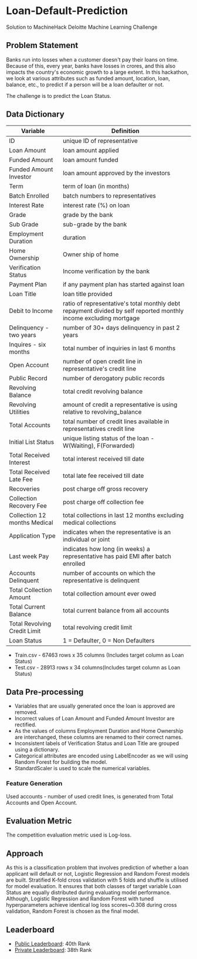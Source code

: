 # Loan-Default-Prediction
Solution to MachineHack Deloitte Machine Learning Challenge


## Problem Statement
Banks run into losses when a customer doesn't pay their loans on time. Because of this, every year, banks have losses in crores, and this also impacts the country's economic growth to a large extent. In this hackathon, we look at various attributes such as funded amount, location, loan, balance, etc., to predict if a person will be a loan defaulter or not. 

The challenge is to predict the Loan Status.


## Data Dictionary
Variable | Definition
--- | ---
ID | unique ID of representative
Loan Amount | loan amount applied
Funded Amount | loan amount funded
Funded Amount Investor | loan amount approved by the investors
Term | term of loan (in months)
Batch Enrolled | batch numbers to representatives
Interest Rate | interest rate (%) on loan
Grade | grade by the bank
Sub Grade | sub-grade by the bank
Employment Duration | duration
Home Ownership | Owner ship of home
Verification Status | Income verification by the bank
Payment Plan | if any payment plan has started against loan
Loan Title | loan title provided
Debit to Income | ratio of representative's total monthly debt repayment divided by self reported monthly income excluding mortgage
Delinquency - two years | number of 30+ days delinquency in past 2 years
Inquires - six months | total number of inquiries in last 6 months
Open Account | number of open credit line in representative's credit line
Public Record | number of derogatory public records
Revolving Balance | total credit revolving balance
Revolving Utilities | amount of credit a representative is using relative to revolving_balance
Total Accounts | total number of credit lines available in representatives credit line
Initial List Status | unique listing status of the loan - W(Waiting), F(Forwarded)
Total Received Interest | total interest received till date
Total Received Late Fee | total late fee received till date
Recoveries | post charge off gross recovery
Collection Recovery Fee | post charge off collection fee
Collection 12 months Medical | total collections in last 12 months excluding medical collections
Application Type | indicates when the representative is an individual or joint
Last week Pay | indicates how long (in weeks) a representative has paid EMI after batch enrolled
Accounts Delinquent | number of accounts on which the representative is delinquent
Total Collection Amount | total collection amount ever owed
Total Current Balance | total current balance from all accounts
Total Revolving Credit Limit | total revolving credit limit
Loan Status | 1 = Defaulter, 0 = Non Defaulters

- Train.csv - 67463 rows x 35 columns (Includes target column as Loan Status)
- Test.csv - 28913 rows x 34 columns(Includes target column as Loan Status)


## Data Pre-processing
- Variables that are usually generated once the loan is approved are removed. 
- Incorrect values of Loan Amount and Funded Amount Investor are rectified.
- As the values of columns Employment Duration and Home Ownership are interchanged, these columns are renamed to their correct names. 
- Inconsistent labels of Verification Status and Loan Title are grouped using a dictionary. 
- Categorical attributes are encoded using LabelEncoder as we will using Random Forest for building the model. 
- StandardScaler is used to scale the numerical variables.

### Feature Generation
Used accounts - number of used credit lines, is generated from Total Accounts and Open Account.


## Evaluation Metric
The competition evaluation metric used is Log-loss. 

## Approach
As this is a classification problem that involves prediction of whether a loan applicant will default or not, Logistic Regression and Random Forest models are built. 
Stratified K-fold cross validation with 5 folds and shuffle is utilised for model evaluation. It ensures that both classes of target variable Loan Status are equally distributed during evaluating model performance. Although, Logistic Regression and Random Forest with tuned hyperparameters achieve identical log loss scores~0.308 during cross validation, Random Forest is chosen as the final model. 


## Leaderboard
- [Public Leaderboard](https://machinehack.com/hackathons/deloitte_presents_machine_learning_challenge_predict_loan_defaulters/leaderboard): 40th Rank
- [Private Leaderboard](https://machinehack.com/hackathons/deloitte_presents_machine_learning_challenge_predict_loan_defaulters/leaderboard): 38th Rank
